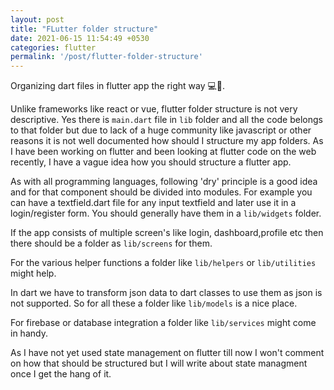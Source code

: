 ```yaml
---
layout: post
title: "FLutter folder structure"
date: 2021-06-15 11:54:49 +0530
categories: flutter
permalink: '/post/flutter-folder-structure'
---
```


Organizing dart files in flutter app the right way 💻📁.

Unlike frameworks like react or vue, flutter folder structure is not very descriptive. Yes there is `main.dart` file in `lib` folder and all the code belongs to that folder but due to lack of a huge community like javascript or other reasons it is not well documented how should I structure my app folders. As I have been working on flutter and been looking at flutter code on the web recently, I have a vague idea how you should structure a flutter app.

As with all programming languages, following 'dry' principle is a good idea and for that component should be divided into modules. For example you can have a textfield.dart file for any input textfield and later use it in a login/register form. You should generally have them in a `lib/widgets` folder.

If the app consists of multiple screen's like login, dashboard,profile etc then there should be a folder as `lib/screens` for them.

For the various helper functions a folder like `lib/helpers` or `lib/utilities` might help.

In dart we have to transform json data to dart classes to use them as json is not supported. So for all these a folder like `lib/models` is a nice place.

For firebase or database integration a folder like `lib/services` might come in handy.

As I have not yet used state management on flutter till now I won't comment on how that should be structured but I will write about state managment once I get the hang of it.